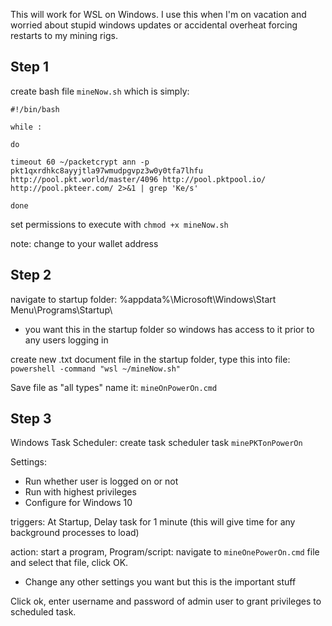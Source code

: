 This will work for WSL on Windows. I use this when I'm on vacation and worried about stupid windows updates or accidental overheat forcing restarts to my mining rigs.


## Step 1

create bash file `mineNow.sh` which is simply:

```
#!/bin/bash

while :

do

timeout 60 ~/packetcrypt ann -p pkt1qxrdhkc8ayyjtla97wmudpgvpz3w0y0tfa7lhfu http://pool.pkt.world/master/4096 http://pool.pktpool.io/ http://pool.pkteer.com/ 2>&1 | grep 'Ke/s'

done
```




set permissions to execute with `chmod +x mineNow.sh`

note: change to your wallet address




## Step 2

navigate to startup folder: %appdata%\Microsoft\Windows\Start Menu\Programs\Startup\

 - you want this in the startup folder so windows has access to it prior to any users logging in

create new .txt document file in the startup folder, type this into file: `powershell -command "wsl ~/mineNow.sh"`

Save file as "all types" name it: `mineOnPowerOn.cmd`


## Step 3

Windows Task Scheduler:
create task scheduler task `minePKTonPowerOn`

Settings: 

- Run whether user is logged on or not
- Run with highest privileges
- Configure for Windows 10

triggers: At Startup, Delay task for 1 minute (this will give time for any background processes to load)

action: start a program, Program/script: navigate to `mineOnePowerOn.cmd` file and select that file, click OK.

- Change any other settings you want but this is the important stuff



Click ok, enter username and password of admin user to grant privileges to scheduled task.
